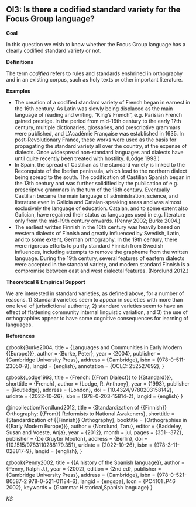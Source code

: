 
## OI3: Is there a codified standard variety for the Focus Group language?



**Goal**

In this question we wish to know whether the Focus Group language has a clearly codified standard variety or not.



**Definitions**

The term *codified* refers to rules and standards enshrined in orthography and in an existing corpus, such as holy texts or other important literature.



**Examples**

- The creation of a codified standard variety of French began in earnest in the 16th century. As Latin was slowly being displaced as the main language of reading and writing, “King’s French”, e.g. Parisian French gained prestige. In the period from mid-16th century to the early 17th century, multiple dictionaries, glossaries, and prescriptive grammars were published, and L’Académie Française was established in 1635. In post-Revolutionary France, these works were used as the basis for propagating the standard variety all over the country, at the expense of dialects. Once widespread non-standard languages and dialects have until quite recently been treated with hostility. (Lodge 1993.)
- In Spain, the spread of Castilian as the standard variety is linked to the Reconquista of the Iberian peninsula, which lead to the northern dialect being spread to the south. The codification of Castilian Spanish began in the 13th century and was further solidified by the publication of e.g. prescriptive grammars in the turn of the 16th century. Eventually Castilian became the main language of administration, science, and literature even in Galicia and Catalan-speaking areas and was almost exclusively the language of education. Catalan, and to some extent also Galician, have regained their status as languages used in e.g. literature only from the mid-19th century onwards. (Penny 2002; Burke 2004.)
- The earliest written Finnish in the 16th century was heavily based on western dialects of Finnish and greatly influenced by Swedish, Latin, and to some extent, German orthography. In the 19th century, there were rigorous efforts to purify standard Finnish from Swedish influences, including attempts to remove the grapheme <d> from the written language. During the 19th century,  several features of eastern dialects were accepted in the standard variety, and modern standard Finnish is a compromise between east and west dialectal features. (Nordlund 2012.)




**Theoretical & Empirical Support**

We are interested in standard varieties, as defined above, for a number of reasons. 1) Standard varieties seem to appear in societies with more than one level of jurisdictional authority, 2) standard varieties seem to have an effect of flattening community internal linguistic variation, and 3) the use of orthographies appear to have some cognitive consequences for learning of languages.


**References**

@book{Burke2004,
  title = {Languages and Communities in Early Modern {{Europe}}},
  author = {Burke, Peter},
  year = {2004},
  publisher = {Cambridge University Press},
  address = {Cambridge},
  isbn = {978-0-511-23050-9},
  langid = {english},
  annotation = {OCLC: 252527692},
 }

@book{Lodge1993,
  title = {French: {{From Dialect}} to {{Standard}}},
  shorttitle = {French},
  author = {Lodge, R. Anthony},
  year = {1993},
  publisher = {Routledge},
  address = {London},
  doi = {10.4324/9780203158142},
  urldate = {2022-10-26},
  isbn = {978-0-203-15814-2},
  langid = {english}
}

@incollection{Nordlund2012,
  title = {Standardization of {{Finnish}} Orthography: {{From}} Reformists to National Awakeners},
  shorttitle = {Standardization of {{Finnish}} Orthography},
  booktitle = {Orthographies in {{Early Modern Europe}}},
  author = {Nordlund, Taru},
  editor = {Baddeley, Susan and Voeste, Anja},
  year = {2012},
  month = jul,
  pages = {351--372},
  publisher = {De Gruyter Mouton},
  address = {Berlin},
  doi = {10.1515/9783110288179.351},
  urldate = {2022-10-26},
  isbn = {978-3-11-028817-9},
  langid = {english},
  }

@book{Penny2002,
  title = {{A history of the Spanish language}},
  author = {Penny, Ralph J.},
  year = {2002},
  edition = {2nd ed},
  publisher = {Cambridge University Press},
  address = {Cambridge},
  isbn = {978-0-521-80587-2 978-0-521-01184-6},
  langid = {engspa},
  lccn = {PC4101 .P46 2002},
  keywords = {Grammar Historical,Spanish language}
}




*KS*
